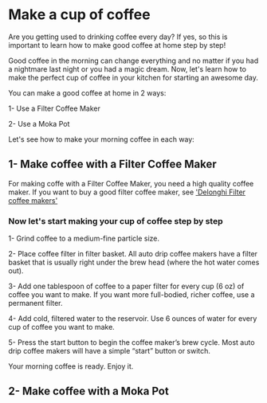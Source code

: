 # Make a cup of coffee
Are you getting used to drinking coffee every day? If yes, so this is important to learn how to make good coffee at home step by step!

Good coffee in the morning can change everything and no matter if you had a nightmare last night or you had a magic dream.
Now, let's learn how to make the perfect cup of coffee in your kitchen for starting an awesome day.

You can make a good coffee at home in 2 ways:

1- Use a Filter Coffee Maker

2- Use a Moka Pot

Let's see how to make your morning coffee in each way:

## 1- Make coffee with a Filter Coffee Maker
For making coffe with a Filter Coffee Maker, you need a high quality coffee maker. 
If you want to buy a good filter coffee maker, see ['Delonghi Filter coffee makers'](https://www.delonghi.com/en-gb/products/coffee/filter-coffee-makers/c/filter_coffee_makers)

### Now let's start making your cup of coffee step by step

1- Grind coffee to a medium-fine particle size.

2- Place coffee filter in filter basket. All auto drip coffee makers have a filter basket that is usually right under the brew head (where the hot water comes out).

3- Add one tablespoon of coffee to a paper filter for every cup (6 oz) of coffee you want to make. If you want more full-bodied, richer coffee, use a permanent filter. 

4- Add cold, filtered water to the reservoir. Use 6 ounces of water for every cup of coffee you want to make. 

5- Press the start button to begin the coffee maker’s brew cycle. Most auto drip coffee makers will have a simple “start” button or switch.

Your morning coffee is ready. Enjoy it.



## 2- Make coffee with a Moka Pot
